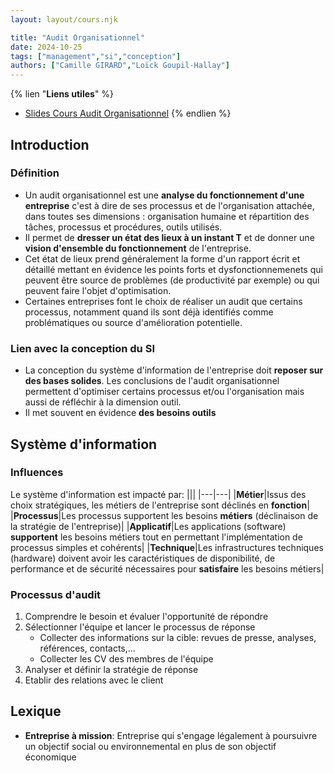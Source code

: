 ```yaml
---
layout: layout/cours.njk

title: "Audit Organisationnel"
date: 2024-10-25
tags: ["management","si","conception"]
authors: ["Camille GIRARD","Loïck Goupil-Hallay"]
---
```


{% lien "**Liens utiles**" %}
- [Slides Cours Audit Organisationnel](./assets/documents/conception_si1_2.pdf)
{% endlien %}

## Introduction

### Définition
- Un audit organisationnel est une **analyse du fonctionnement d'une entreprise** c'est à dire de ses processus et de l'organisation attachée, dans toutes ses dimensions : organisation humaine et répartition des tâches, processus et procédures, outils utilisés.
- Il permet de **dresser un état des lieux à un instant T** et de donner une **vision d'ensemble du fonctionnement** de l'entreprise.
- Cet état de lieux prend généralement la forme d'un rapport écrit et détaillé mettant en évidence les points forts et dysfonctionnemenets qui peuvent être source de problèmes (de productivité par exemple) ou qui peuvent faire l'objet d'optimisation.
- Certaines entreprises font le choix de réaliser un audit que certains processus, notamment quand ils sont déjà identifiés comme problématiques ou source d'amélioration potentielle.

### Lien avec la conception du SI
- La conception du système d'information de l'entreprise doit **reposer sur des bases solides**. Les conclusions de l'audit organisationnel permettent d'optimiser certains processus et/ou l'organisation mais aussi de réfléchir à la dimension outil.
- Il met souvent en évidence **des besoins outils**

## Système d'information

### Influences
Le système d'information est impacté par:
|||
|---|---|
|**Métier**|Issus des choix stratégiques, les métiers de l'entreprise sont déclinés en **fonction**|
|**Processus**|Les processus supportent les besoins **métiers** (déclinaison de la stratégie de l'entreprise)|
|**Applicatif**|Les applications (software) **supportent** les besoins métiers tout en permettant l'implémentation de processus simples et cohérents|
|**Technique**|Les infrastructures techniques (hardware) doivent avoir les caractéristiques de disponibilité, de performance et de sécurité nécessaires pour **satisfaire** les besoins métiers|


### Processus d'audit
1. Comprendre le besoin et évaluer l'opportunité de répondre
2. Sélectionner l'équipe et lancer le processus de réponse
    - Collecter des informations sur la cible: revues de presse, analyses, références, contacts,...
    - Collecter les CV des membres de l'équipe
3. Analyser et définir la stratégie de réponse
4. Etablir des relations avec le client

## Lexique
- **Entreprise à mission**: Entreprise qui s'engage légalement à poursuivre un objectif social ou environnemental en plus de son objectif économique
